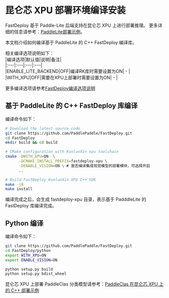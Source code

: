 # 昆仑芯 XPU 部署环境编译安装

FastDeploy 基于 Paddle-Lite 后端支持在昆仑芯 XPU 上进行部署推理。
更多详细的信息请参考：[PaddleLite部署示例](https://www.paddlepaddle.org.cn/lite/develop/demo_guides/kunlunxin_xpu.html#xpu)。

本文档介绍如何编译基于 PaddleLite 的 C++ FastDeploy 编译库。

相关编译选项说明如下：  
|编译选项|默认值|说明|备注|  
|:---|:---|:---|:---|  
|ENABLE_LITE_BACKEND|OFF|编译RK库时需要设置为ON| - |
|WITH_XPU|OFF|需要在XPU上部署时需要设置为ON| - |

更多编译选项请参考[FastDeploy编译选项说明](./README.md)

## 基于 PaddleLite 的 C++ FastDeploy 库编译
编译命令如下：
```bash
# Download the latest source code
git clone https://github.com/PaddlePaddle/FastDeploy.git
cd FastDeploy  
mkdir build && cd build

# CMake configuration with KunlunXin xpu toolchain
cmake -DWITH_XPU=ON  \
      -DCMAKE_INSTALL_PREFIX=fastdeploy-xpu \
      -DENABLE_VISION=ON \ # 是否编译集成视觉模型的部署模块，可选择开启
      ..

# Build FastDeploy KunlunXin XPU C++ SDK
make -j8
make install
```  
编译完成之后，会生成 fastdeploy-xpu 目录，表示基于 PadddleLite 的 FastDeploy 库编译完成。

## Python 编译
编译命令如下：
```bash
git clone https://github.com/PaddlePaddle/FastDeploy.git
cd FastDeploy/python
export WITH_XPU=ON
export ENABLE_VISION=ON

python setup.py build
python setup.py bdist_wheel
```  

昆仑芯 XPU 上部署 PaddleClas 分类模型请参考：[PaddleClas 在昆仑芯 XPU 上的 C++ 部署示例](../../../examples/vision/classification/paddleclas/xpu/README.md)

